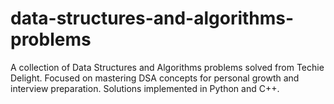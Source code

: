 # data-structures-and-algorithms-problems
A collection of Data Structures and Algorithms problems solved from Techie Delight. Focused on mastering DSA concepts for personal growth and interview preparation. Solutions implemented in Python and C++.
